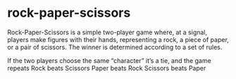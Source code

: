 # rock-paper-scissors

Rock-Paper-Scissors is a simple two-player game where, at a signal, players make figures with their hands, 
representing a rock, a piece of paper, or a pair of scissors. The winner is determined according to a set of rules.

If the two players choose the same “character” it’s a tie, and the game repeats
Rock beats Scissors
Paper beats Rock
Scissors beats Paper
